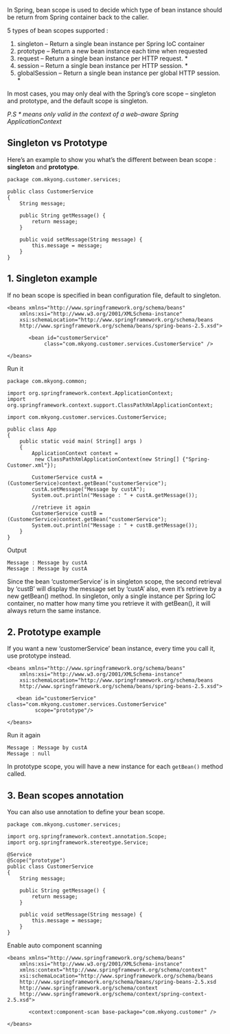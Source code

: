 In Spring, bean scope is used to decide which type of bean instance should be return from Spring container back to the caller.

5 types of bean scopes supported :

1. singleton – Return a single bean instance per Spring IoC container
2. prototype – Return a new bean instance each time when requested
3. request – Return a single bean instance per HTTP request. *
4. session – Return a single bean instance per HTTP session. *
5. globalSession – Return a single bean instance per global HTTP session. *

In most cases, you may only deal with the Spring’s core scope – singleton and prototype, and the default scope is singleton.

*P.S \* means only valid in the context of a web-aware Spring ApplicationContext*

## Singleton vs Prototype

Here’s an example to show you what’s the different between bean scope : **singleton** and **prototype**.

```
package com.mkyong.customer.services;

public class CustomerService
{
	String message;

	public String getMessage() {
		return message;
	}

	public void setMessage(String message) {
		this.message = message;
	}
}
```

## 1. Singleton example

If no bean scope is specified in bean configuration file, default to singleton.

```
<beans xmlns="http://www.springframework.org/schema/beans"
	xmlns:xsi="http://www.w3.org/2001/XMLSchema-instance"
	xsi:schemaLocation="http://www.springframework.org/schema/beans
	http://www.springframework.org/schema/beans/spring-beans-2.5.xsd">

       <bean id="customerService"
            class="com.mkyong.customer.services.CustomerService" />

</beans>
```

Run it

```
package com.mkyong.common;

import org.springframework.context.ApplicationContext;
import org.springframework.context.support.ClassPathXmlApplicationContext;

import com.mkyong.customer.services.CustomerService;

public class App
{
    public static void main( String[] args )
    {
    	ApplicationContext context =
    	 new ClassPathXmlApplicationContext(new String[] {"Spring-Customer.xml"});

    	CustomerService custA = (CustomerService)context.getBean("customerService");
    	custA.setMessage("Message by custA");
    	System.out.println("Message : " + custA.getMessage());

    	//retrieve it again
    	CustomerService custB = (CustomerService)context.getBean("customerService");
    	System.out.println("Message : " + custB.getMessage());
    }
}
```

Output

```
Message : Message by custA
Message : Message by custA
```

Since the bean ‘customerService’ is in singleton scope, the second retrieval by ‘custB’ will display the message set by ‘custA’ also, even it’s retrieve by a new getBean() method. In singleton, only a single instance per Spring IoC container, no matter how many time you retrieve it with getBean(), it will always return the same instance.

## 2. Prototype example

If you want a new ‘customerService’ bean instance, every time you call it, use prototype instead.

```
<beans xmlns="http://www.springframework.org/schema/beans"
	xmlns:xsi="http://www.w3.org/2001/XMLSchema-instance"
	xsi:schemaLocation="http://www.springframework.org/schema/beans
	http://www.springframework.org/schema/beans/spring-beans-2.5.xsd">

   <bean id="customerService" class="com.mkyong.customer.services.CustomerService"
         scope="prototype"/>

</beans>
```

Run it again

```
Message : Message by custA
Message : null
```

In prototype scope, you will have a new instance for each `getBean()` method called.

## 3. Bean scopes annotation

You can also use annotation to define your bean scope.

```
package com.mkyong.customer.services;

import org.springframework.context.annotation.Scope;
import org.springframework.stereotype.Service;

@Service
@Scope("prototype")
public class CustomerService
{
	String message;

	public String getMessage() {
		return message;
	}

	public void setMessage(String message) {
		this.message = message;
	}
}
```

Enable auto component scanning

```
<beans xmlns="http://www.springframework.org/schema/beans"
	xmlns:xsi="http://www.w3.org/2001/XMLSchema-instance"
	xmlns:context="http://www.springframework.org/schema/context"
	xsi:schemaLocation="http://www.springframework.org/schema/beans
	http://www.springframework.org/schema/beans/spring-beans-2.5.xsd
	http://www.springframework.org/schema/context
	http://www.springframework.org/schema/context/spring-context-2.5.xsd">

       <context:component-scan base-package="com.mkyong.customer" />

</beans>
```
